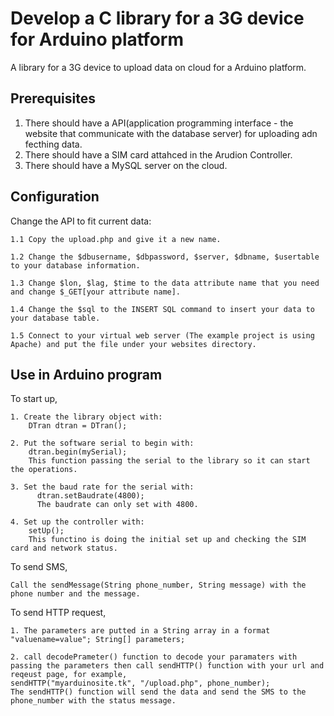 Develop a C library for a 3G device for Arduino platform
=============================

A library for a 3G device to upload data on cloud for a Arduino platform. 

## Prerequisites
1. There should have a API(application programming interface - the website that communicate with the database server) for uploading adn fecthing data. 
2. There should have a SIM card attahced in the Arudion Controller.
3. There should have a MySQL server on the cloud.

## Configuration

Change the API to fit current data:

	1.1 Copy the upload.php and give it a new name.
	
	1.2 Change the $dbusername, $dbpassword, $server, $dbname, $usertable to your database information.
	
	1.3 Change $lon, $lag, $time to the data attribute name that you need and change $_GET[your attribute name].
	
	1.4 Change the $sql to the INSERT SQL command to insert your data to your database table.
	
	1.5 Connect to your virtual web server (The example project is using Apache) and put the file under your websites directory.

## Use in Arduino program

To start up,

	1. Create the library object with:
		DTran dtran = DTran();
		
  	2. Put the software serial to begin with:
		dtran.begin(mySerial);
		This function passing the serial to the library so it can start the operations. 
		
  	3. Set the baud rate for the serial with:
		  dtran.setBaudrate(4800);
		  The baudrate can only set with 4800. 
  
  	4. Set up the controller with:
		setUp();
		This functino is doing the initial set up and checking the SIM card and network status.
To send SMS, 

	Call the sendMessage(String phone_number, String message) with the phone number and the message.
	
To send HTTP request,

	1. The parameters are putted in a String array in a format "valuename=value"; String[] parameters;	
	
	2. call decodePrameter() function to decode your paramaters with passing the parameters then call sendHTTP() function with your url and reqeust page, for example,
	sendHTTP("myarduinosite.tk", "/upload.php", phone_number);
	The sendHTTP() function will send the data and send the SMS to the phone_number with the status message.


